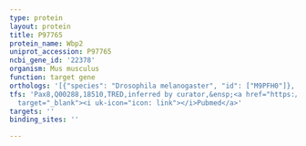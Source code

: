 ```yaml
---
type: protein
layout: protein
title: P97765
protein_name: Wbp2
uniprot_accession: P97765
ncbi_gene_id: '22378'
organism: Mus musculus
function: target gene
orthologs: '[{"species": "Drosophila melanogaster", "id": ["M9PFH0"]}, {"species": "Caenorhabditis elegans", "id": ["Q18966", "Q18075"]}, {"species": "Homo sapiens", "id": ["Q969T9"]}, {"species": "Rattus norvegicus", "id": ["G3V721"]}]'
tfs: 'Pax8,Q00288,18510,TRED,inferred by curator,&ensp;<a href="https://www.ncbi.nlm.nih.gov/pubmed/?term=17202159%5Buid%5D"
  target="_blank"><i uk-icon="icon: link"></i>Pubmed</a>'
targets: ''
binding_sites: ''

---
```

